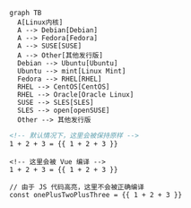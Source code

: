 <!-- ---
home: true
title: 首页
actions:
  - text: 开始阅读
    link: /start/
    type: primary
features:
  - title: 前端
    details: JavaScript、TypeScript、HTML、Vue、React、CSS3、webpack、NodeJS等技术学习记录
  - title: 后端
    details: Java、NodeJS、Golang、MyBatis-Plus、SpringCloud、SpringBoot、Gin、Iris、Fastify、MySQL、MongoDB等设计后端技术学习记录
  - title: 其他
    details: Docker容器、Traefik反向代理、Drone CI/CD、Metrics服务指标、Vault数据管理、各个插件编写等学习记录
footer: MIT Licensed | Copyright © 2021-present longzinziyan@gmail.com
---

### 开启你的快乐之旅

 <div class="home-img">
  <img src="/images/system.png" alt="服务性能监控"/>
  <img src="/images/docker.png" alt="Docker容器监控"/>
  <img src="/images/traefik.png" alt="Traefik服务监控"/>
</div> -->

```mermaid
graph TB
  A[Linux内核]
  A --> Debian[Debian]
  A --> Fedora[Fedora]
  A --> SUSE[SUSE]
  A --> Other[其他发行版]
  Debian --> Ubuntu[Ubuntu]
  Ubuntu --> mint[Linux Mint]
  Fedora --> RHEL[RHEL]
  RHEL --> CentOS[CentOS]
  RHEL --> Oracle[Oracle Linux]
  SUSE --> SLES[SLES]
  SLES --> open[openSUSE]
  Other --> 其他发行版
```

```md
<!-- 默认情况下，这里会被保持原样 -->
1 + 2 + 3 = {{ 1 + 2 + 3 }}
```

```md:no-v-pre
<!-- 这里会被 Vue 编译 -->
1 + 2 + 3 = {{ 1 + 2 + 3 }}
```

```js:no-v-pre
// 由于 JS 代码高亮，这里不会被正确编译
const onePlusTwoPlusThree = {{ 1 + 2 + 3 }}
```

